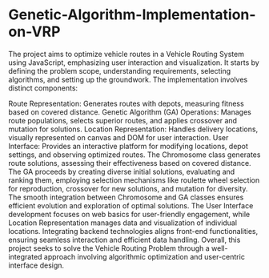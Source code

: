 # Genetic-Algorithm-Implementation-on-VRP
The project aims to optimize vehicle routes in a Vehicle Routing System using JavaScript, emphasizing user interaction and visualization. It starts by defining the problem scope, understanding requirements, selecting algorithms, and setting up the groundwork. The implementation involves distinct components:

Route Representation: Generates routes with depots, measuring fitness based on covered distance.
Genetic Algorithm (GA) Operations: Manages route populations, selects superior routes, and applies crossover and mutation for solutions.
Location Representation: Handles delivery locations, visually represented on canvas and DOM for user interaction.
User Interface: Provides an interactive platform for modifying locations, depot settings, and observing optimized routes.
The Chromosome class generates route solutions, assessing their effectiveness based on covered distance. The GA proceeds by creating diverse initial solutions, evaluating and ranking them, employing selection mechanisms like roulette wheel selection for reproduction, crossover for new solutions, and mutation for diversity. The smooth integration between Chromosome and GA classes ensures efficient evolution and exploration of optimal solutions. The User Interface development focuses on web basics for user-friendly engagement, while Location Representation manages data and visualization of individual locations. Integrating backend technologies aligns front-end functionalities, ensuring seamless interaction and efficient data handling. Overall, this project seeks to solve the Vehicle Routing Problem through a well-integrated approach involving algorithmic optimization and user-centric interface design.
